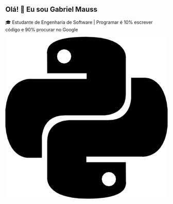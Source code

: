 ## Olá! 👋 Eu sou Gabriel Mauss

🎓 Estudante de Engenharia de Software | Programar é 10% escrever código e 90% procurar no Google

![Python](./assets/python.png)
